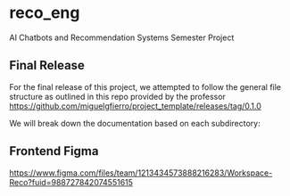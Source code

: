 # reco_eng
AI Chatbots and Recommendation Systems Semester Project 


## Final Release
For the final release of this project, we attempted to follow the general file structure as outlined in this repo provided by the professor https://github.com/miguelgfierro/project_template/releases/tag/0.1.0

We will break down the documentation based on each subdirectory:



## Frontend Figma
https://www.figma.com/files/team/1213434573888216283/Workspace-Reco?fuid=988727842074551615 
